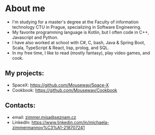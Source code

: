 # About me
 - I'm studying for a master's degree at the Faculty of information technology CTU in Prague, specializing in Software Engineering.
 - My favorite programming language is Kotlin, but I often code in C++, Javascript and Python.
 - I have also worked at school with C#, C, bash, Java & Spring Boot, Scala, TypeScript & React, lisp, prolog, and SQL.
 - In my free time, I like to read (mostly fantasy), play video games, and cook.

## My projects:
- SpaceX: https://github.com/Mouseway/Space-X
- Cookbook: https://github.com/Mouseway/Cookbook

## Contacts:
- email: zimmer.misa@seznam.cz
- LinkedIn: https://www.linkedin.com/in/michaela-zimmermannov%C3%A1-218707241

